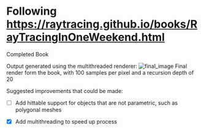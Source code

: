 # Following https://raytracing.github.io/books/RayTracingInOneWeekend.html

Completed Book

Output generated using the multithreaded renderer:
![final_image](https://github.com/kakuking/raytracing_in_one_weekend/assets/64602961/abb4747b-b48b-44c5-99e6-2e5e08f869d9)
Final render form the book, with 100 samples per pixel and a recursion depth of 20

Suggested improvements that could be made:

- [ ] Add hittable support for objects that are not parametric, such as polygonal meshes
- [x] Add multithreading to speed up process

